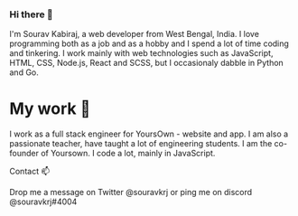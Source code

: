 ### Hi there 👋

I'm Sourav Kabiraj, a web developer from West Bengal, India. I love programming both as a job and as a hobby and I spend a lot of time coding and tinkering. I work mainly with web technologies such as JavaScript, HTML, CSS, Node.js, React and SCSS, but I occasionaly dabble in Python and Go.

# My work 🔭

I work as a full stack engineer for YoursOwn - website and app.
I am also a passionate teacher, have taught a lot of engineering students.
I am the co-founder of Yoursown.
I code a lot, mainly in JavaScript.

Contact 📫

Drop me a message on Twitter @souravkrj or ping me on discord @souravkrj#4004

